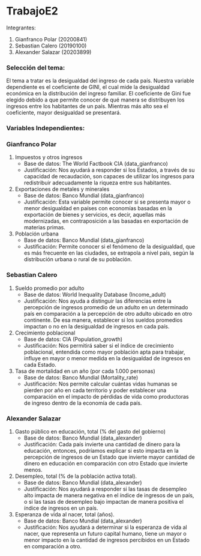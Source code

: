# TrabajoE2

Integrantes:

1. Gianfranco Polar (20200841)
2. Sebastian Calero (20190100)
3. Alexander Salazar (20203899) 


### Selección del tema:

El tema a tratar es la desigualdad del ingreso de cada país. Nuestra variable dependiente es el coeficiente de GINI, el cual mide la desigualdad económica en la distribución del ingreso familiar.
El coeficiente de Gini fue elegido debido a que permite conocer de qué manera se distribuyen los ingresos entre los habitantes de un país. Mientras más alto sea el
coeficiente, mayor desigualdad se presentará.


### Variables Independientes:

### Gianfranco Polar

1. Impuestos y otros ingresos
      - Base de datos: The World Factbook CIA (data_gianfranco)
      - Justificación: Nos ayudará a responder si los Estados, a través de su capacidad de recaudación, son capaces de utilizar los ingresos para redistribuir adecuadamente la riqueza entre sus habitantes.
2. Exportaciones de metales y minerales
      - Base de datos: Banco Mundial (data_gianfranco)
      - Justificación: Esta variable permite conocer si se presenta mayor o menor desigualdad en países con economías basadas en la exportación de bienes y servicios, es decir, aquellas más modernizadas, en contraposición a las basadas en exportación de materias primas.
3. Población urbana
      - Base de datos: Banco Mundial (data_gianfranco)
      - Justificación: Permite conocer si el fenómeno de la desigualdad, que es más frecuente en las ciudades, se extrapola a nivel país, según la distribución urbana o rural de su población.

### Sebastian Calero

1. Sueldo promedio por adulto
      - Base de datos: World Inequality Database (Income_adult)
      - Justificación: Nos ayuda a distinguir las diferencias entre la percepción de ingresos promedio de un adulto en un determinado país en comparación a la percepción de otro adulto ubicado en otro continente. De esa manera, establecer si los sueldos promedios impactan o no en la desigualdad de ingresos en cada país.
2. Crecimiento poblacional
      - Base de datos: CIA (Population_growth)
      - Justificación: Nos permitirá saber si el índice de crecimiento poblacional, entendida como mayor población apta para trabajar, influye en mayor o menor medida en la desigualdad de ingresos en cada Estado. 
3. Tasa de mortalidad en un año (por cada 1.000 personas)
      - Base de datos: Banco Mundial (Mortality_rate)
      - Justificación: Nos permite calcular cuántas vidas humanas se pierden por año en cada territorio y poder establecer una comparación en el impacto de pérdidas de vida como productoras de ingreso dentro de la economía de cada país.

### Alexander Salazar

1. Gasto público en educación, total (% del gasto del gobierno)
      - Base de datos: Banco Mundial (data_alexander)
      - Justificación: Cada país invierte una cantidad de dinero para la educación, entonces, podríamos explicar si esto impacta en la percepción de ingresos de un Estado que invierte mayor cantidad de dinero en educación en comparación con otro Estado que invierte menos.
2. Desempleo, total (% de la población activa total). 
      - Base de datos: Banco Mundial (data_alexander)
      - Justificación: Nos ayudará a responder si las tasas de desempleo alto impacta de manera negativa en el índice de ingresos de un país, o si las tasas de desempleo bajo impactan de manera positiva el índice de ingresos en un país.
3. Esperanza de vida al nacer, total (años). 
      - Base de datos: Banco Mundial (data_alexander)
      - Justificación: Nos ayudará a determinar si la esperanza de vida al nacer, que representa un futuro capital humano, tiene un mayor o menor impacto en la cantidad de ingresos percibidos en un Estado en comparación a otro.
